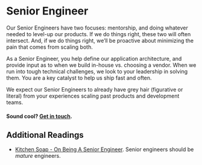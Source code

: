 # Senior Engineer

Our Senior Engineers have two focuses: mentorship, and doing whatever needed to level-up our products. If we do things right, these two will often intersect. And, if we do things right, we’ll be proactive about minimizing the pain that comes from scaling both.

As a Senior Engineer, you help define our application architecture, and provide input as to when we build in-house vs. choosing a vendor. When we run into tough technical challenges, we look to your leadership in solving them. You are a key catalyst to help us ship fast and often.

We expect our Senior Engineers to already have grey hair (figurative or literal) from your experiences scaling past products and development teams.

#### Sound cool? [Get in touch](mailto:tech-jobs@fusion.net).

## Additional Readings

* [Kitchen Soap - On Being A Senior Engineer](http://www.kitchensoap.com/2012/10/25/on-being-a-senior-engineer/). Senior engineers should be _mature_ engineers.
